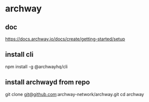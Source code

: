 # archway

## doc
https://docs.archway.io/docs/create/getting-started/setup

## install cli
npm install -g @archwayhq/cli

## install archwayd from repo
git clone git@github.com:archway-network/archway.git
cd archway

